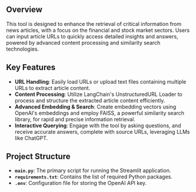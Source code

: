 
## **Overview**
This tool is designed to enhance the retrieval of critical information from news articles, with a focus on the financial and stock market sectors. Users can input article URLs to quickly access detailed insights and answers, powered by advanced content processing and similarity search technologies.

## **Key Features**

- **URL Handling**: Easily load URLs or upload text files containing multiple URLs to extract article content.
- **Content Processing**: Utilize LangChain's UnstructuredURL Loader to process and structure the extracted article content efficiently.
- **Advanced Embedding & Search**: Create embedding vectors using OpenAI's embeddings and employ FAISS, a powerful similarity search library, for rapid and precise information retrieval.
- **Interactive Querying**: Engage with the tool by asking questions, and receive accurate answers, complete with source URLs, leveraging LLMs like ChatGPT.

## **Project Structure**

- **`main.py`**: The primary script for running the Streamlit application.
- **`requirements.txt`**: Contains the list of required Python packages.
- **`.env`**: Configuration file for storing the OpenAI API key.
